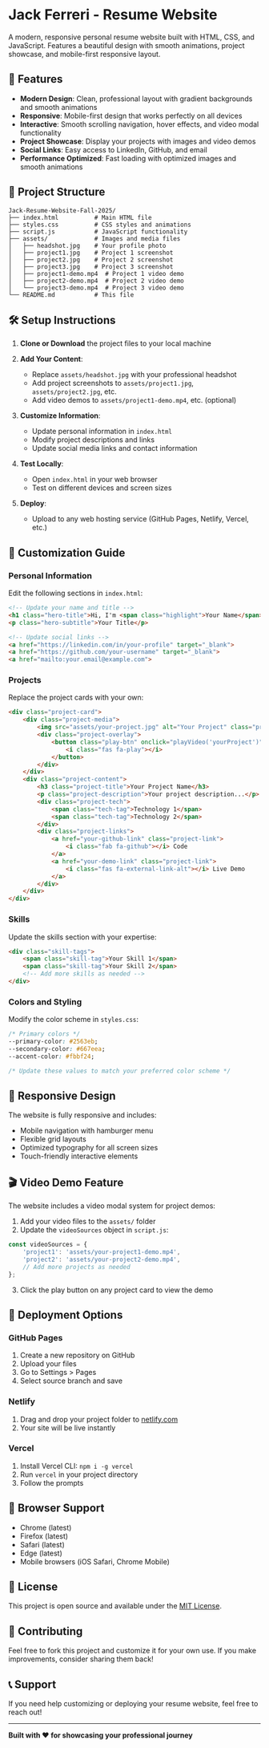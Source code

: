 # Jack Ferreri - Resume Website

A modern, responsive personal resume website built with HTML, CSS, and JavaScript. Features a beautiful design with smooth animations, project showcase, and mobile-first responsive layout.

## 🚀 Features

- **Modern Design**: Clean, professional layout with gradient backgrounds and smooth animations
- **Responsive**: Mobile-first design that works perfectly on all devices
- **Interactive**: Smooth scrolling navigation, hover effects, and video modal functionality
- **Project Showcase**: Display your projects with images and video demos
- **Social Links**: Easy access to LinkedIn, GitHub, and email
- **Performance Optimized**: Fast loading with optimized images and smooth animations

## 📁 Project Structure

```
Jack-Resume-Website-Fall-2025/
├── index.html          # Main HTML file
├── styles.css          # CSS styles and animations
├── script.js           # JavaScript functionality
├── assets/             # Images and media files
│   ├── headshot.jpg    # Your profile photo
│   ├── project1.jpg    # Project 1 screenshot
│   ├── project2.jpg    # Project 2 screenshot
│   ├── project3.jpg    # Project 3 screenshot
│   ├── project1-demo.mp4  # Project 1 video demo
│   ├── project2-demo.mp4  # Project 2 video demo
│   └── project3-demo.mp4  # Project 3 video demo
└── README.md           # This file
```

## 🛠️ Setup Instructions

1. **Clone or Download** the project files to your local machine

2. **Add Your Content**:
   - Replace `assets/headshot.jpg` with your professional headshot
   - Add project screenshots to `assets/project1.jpg`, `assets/project2.jpg`, etc.
   - Add video demos to `assets/project1-demo.mp4`, etc. (optional)

3. **Customize Information**:
   - Update personal information in `index.html`
   - Modify project descriptions and links
   - Update social media links and contact information

4. **Test Locally**:
   - Open `index.html` in your web browser
   - Test on different devices and screen sizes

5. **Deploy**:
   - Upload to any web hosting service (GitHub Pages, Netlify, Vercel, etc.)

## 🎨 Customization Guide

### Personal Information
Edit the following sections in `index.html`:

```html
<!-- Update your name and title -->
<h1 class="hero-title">Hi, I'm <span class="highlight">Your Name</span></h1>
<p class="hero-subtitle">Your Title</p>

<!-- Update social links -->
<a href="https://linkedin.com/in/your-profile" target="_blank">
<a href="https://github.com/your-username" target="_blank">
<a href="mailto:your.email@example.com">
```

### Projects
Replace the project cards with your own:

```html
<div class="project-card">
    <div class="project-media">
        <img src="assets/your-project.jpg" alt="Your Project" class="project-image">
        <div class="project-overlay">
            <button class="play-btn" onclick="playVideo('yourProject')">
                <i class="fas fa-play"></i>
            </button>
        </div>
    </div>
    <div class="project-content">
        <h3 class="project-title">Your Project Name</h3>
        <p class="project-description">Your project description...</p>
        <div class="project-tech">
            <span class="tech-tag">Technology 1</span>
            <span class="tech-tag">Technology 2</span>
        </div>
        <div class="project-links">
            <a href="your-github-link" class="project-link">
                <i class="fab fa-github"></i> Code
            </a>
            <a href="your-demo-link" class="project-link">
                <i class="fas fa-external-link-alt"></i> Live Demo
            </a>
        </div>
    </div>
</div>
```

### Skills
Update the skills section with your expertise:

```html
<div class="skill-tags">
    <span class="skill-tag">Your Skill 1</span>
    <span class="skill-tag">Your Skill 2</span>
    <!-- Add more skills as needed -->
</div>
```

### Colors and Styling
Modify the color scheme in `styles.css`:

```css
/* Primary colors */
--primary-color: #2563eb;
--secondary-color: #667eea;
--accent-color: #fbbf24;

/* Update these values to match your preferred color scheme */
```

## 📱 Responsive Design

The website is fully responsive and includes:
- Mobile navigation with hamburger menu
- Flexible grid layouts
- Optimized typography for all screen sizes
- Touch-friendly interactive elements

## 🎬 Video Demo Feature

The website includes a video modal system for project demos:

1. Add your video files to the `assets/` folder
2. Update the `videoSources` object in `script.js`:

```javascript
const videoSources = {
    'project1': 'assets/your-project1-demo.mp4',
    'project2': 'assets/your-project2-demo.mp4',
    // Add more projects as needed
};
```

3. Click the play button on any project card to view the demo

## 🚀 Deployment Options

### GitHub Pages
1. Create a new repository on GitHub
2. Upload your files
3. Go to Settings > Pages
4. Select source branch and save

### Netlify
1. Drag and drop your project folder to [netlify.com](https://netlify.com)
2. Your site will be live instantly

### Vercel
1. Install Vercel CLI: `npm i -g vercel`
2. Run `vercel` in your project directory
3. Follow the prompts

## 🔧 Browser Support

- Chrome (latest)
- Firefox (latest)
- Safari (latest)
- Edge (latest)
- Mobile browsers (iOS Safari, Chrome Mobile)

## 📝 License

This project is open source and available under the [MIT License](LICENSE).

## 🤝 Contributing

Feel free to fork this project and customize it for your own use. If you make improvements, consider sharing them back!

## 📞 Support

If you need help customizing or deploying your resume website, feel free to reach out!

---

**Built with ❤️ for showcasing your professional journey**
